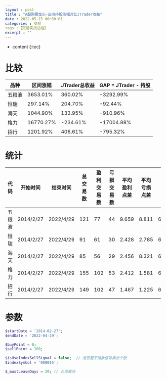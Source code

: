 ```yaml
---
layout : post
title : "A股刚需龙头-区间持股涨幅对比JTrader收益"
date : 2022-05-15 00:00:01
categories : 交易
tags :【交易实战总结】
excerpt : ""
---
```


* content
{:toc}


# 比较

| 品种   | 区间涨幅  | JTrader总收益 | GAP = JTrader -  持股 |
| ------ | --------- | ------------- | --------------------- |
| 五粮液 | 3653.01%  | 360.02%       | -3292.99%             |
| 恒瑞   | 297.14%   | 204.70%       | -92.44%               |
| 海天   | 1044.90%  | 133.95%       | -910.96%              |
| 格力   | 16770.27% | -234.61%      | -17004.88%            |
| 招行   | 1201.92%  | 406.61%       | -795.32%              |



# 统计

| 代码   | 开始时间  | 结束时间  | 总交易数 | 盈利交易数 | 亏损交易数 | 平均盈利点差 | 平均亏损点差 | 胜率   | 盈亏比 | 总点差  | 单笔交易平均盈利点数 | 乘数 | 手数 | 总金额 | 单笔交易平均盈利率 | 总收益率 |
| ------ | --------- | --------- | -------- | ---------- | ---------- | ------------ | ------------ | ------ | ------ | ------- | -------------------- | ---- | ---- | ------ | ------------------ | -------- |
| 五粮液 | 2014/2/27 | 2022/4/29 | 121      | 77         | 44         | 9.659        | 8.811        | 63.60% | 1.096  | 356.04  | 2.942                | 100  | 1    | 35604  | 2.98%              | 360.02%  |
| 恒瑞   | 2014/2/27 | 2022/4/29 | 91       | 61         | 30         | 2.428        | 2.785        | 67%    | 0.872  | 64.52   | 0.709                | 100  | 1    | 6452   | 2.25%              | 204.70%  |
| 海天   | 2014/2/27 | 2022/4/29 | 85       | 56         | 29         | 2.456        | 8.321        | 65.90% | 0.295  | -103.76 | -1.221               | 100  | 1    | -10376 | 1.58%              | 133.95%  |
| 格力   | 2014/2/27 | 2022/4/29 | 155      | 102        | 53         | 2.412        | 1.581        | 65.80% | 1.526  | 162.27  | 1.047                | 100  | 1    | 16227  | -1.51%             | -234.61% |
| 招行   | 2014/2/27 | 2022/4/29 | 149      | 102        | 47         | 1.467        | 1.225        | 68.50% | 1.198  | 92.02   | 0.618                | 100  | 1    | 9202   | 2.73%              | 406.61%  |

# 参数
```php
$startDate = '2014-02-27';
$endDate = '2022-04-29';

$buyPoint = 0;
$sellPoint = 100;

$isUseIndexSellSignal = false;  // 是否基于指数信号卖出个股
$indexSymbol = '000016';

$_mustLeaveDays = 20; // 必须离场
```

